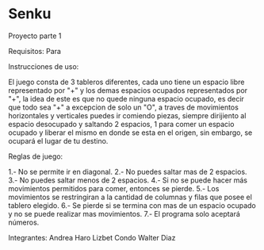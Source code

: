 # Senku
Proyecto parte 1

Requisitos:
Para 

Instrucciones de uso:

El juego consta de 3 tableros diferentes, cada uno tiene un espacio libre representado por "+" 
y los demas espacios ocupados representados por "+", la idea de este es que no quede ninguna
espacio ocupado, es decir que todo sea "+" a excepcion de solo un "O", a traves de movimientos horizontales y verticales
puedes ir comiendo piezas, siempre dirijiento al espacio desocupado y saltando 2 espacios, 1 para
comer un espacio ocupado y liberar el mismo en donde se esta en el origen, sin embargo, se ocupará
el lugar de tu destino.

Reglas de juego:

1.- No se permite ir en diagonal.
2.- No puedes saltar mas de 2 espacios.
3.- No puedes saltar menos de 2 espacios.
4.- Si no se puede hacer más movimientos permitidos para comer, entonces se pierde.
5.- Los movimientos se restringiran a la cantidad de columnas y filas que posee el tablero elegido.
6.- Se pierde si se termina con mas de un espacio ocupado y no se puede realizar mas movimientos.
7.- El programa solo aceptará números.


Integrantes:
Andrea Haro
Lizbet Condo
Walter Diaz

